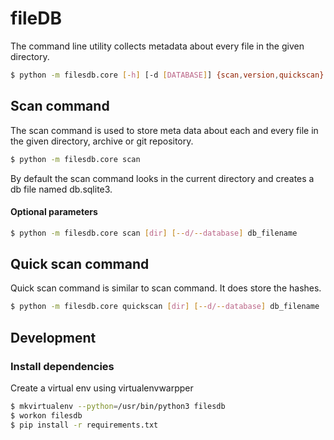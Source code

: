 # fileDB

The command line utility collects metadata about every file in the given 
directory.

```bash
$ python -m filesdb.core [-h] [-d [DATABASE]] {scan,version,quickscan} [root_dir]
```

## Scan command

The scan command is used to store meta data about each and every file in the 
given directory, archive or git repository.

```bash
$ python -m filesdb.core scan
```

By default the scan command looks in the current directory and creates a db file
 named db.sqlite3.
 
#### Optional parameters

```bash
$ python -m filesdb.core scan [dir] [--d/--database] db_filename
```

## Quick scan command

Quick scan command is similar to scan command. It does store the hashes.

```bash
$ python -m filesdb.core quickscan [dir] [--d/--database] db_filename
```

## Development

### Install dependencies

Create a virtual env using virtualenvwarpper
```bash
$ mkvirtualenv --python=/usr/bin/python3 filesdb
$ workon filesdb
$ pip install -r requirements.txt 
```